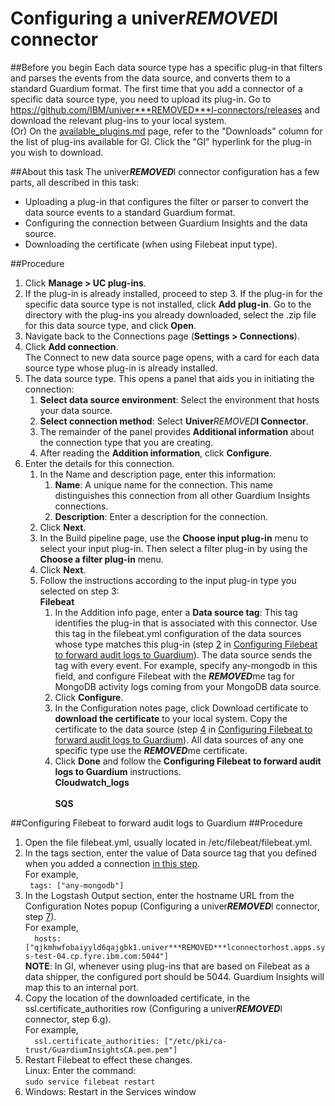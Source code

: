 # Configuring a univer***REMOVED***l connector
##Before you begin
Each data source type has a specific plug-in that filters and parses the events from the data source, and converts them to a standard Guardium format.
The first time that you add a connector of a specific data source type, you need to upload its plug-in.
Go to https://github.com/IBM/univer***REMOVED***l-connectors/releases and download the relevant plug-ins to your local system.<br />
(Or) On the [available_plugins.md](https://github.com/IBM/univer***REMOVED***l-connectors/blob/main/docs/available_plugins.md) page, refer to the "Downloads" column for the list of plug-ins available for GI. Click the "GI" hyperlink for the plug-in you wish to download.

##About this task
The univer***REMOVED***l connector configuration has a few parts, all described in this task:
- Uploading a plug-in that configures the filter or parser to convert the data source events to a standard Guardium format.
- Configuring the connection between Guardium Insights and the data source.
- Downloading the certificate (when using Filebeat input type).

##Procedure
1. Click **Manage > UC plug-ins**.
2. If the plug-in is already installed, proceed to step 3. If the plug-in for the specific data source type is not installed, click **Add plug-in**. Go to the directory with the plug-ins you already downloaded, select the .zip file for this data source type, and click **Open**.
3. Navigate back to the Connections page (**Settings > Connections**).
4. Click **Add connection**. <br />
   The Connect to new data source page opens, with a card for each data source type whose plug-in is already installed.
5. The data source type. This opens a panel that aids you in initiating the connection:
   1. **Select data source environment**: Select the environment that hosts your data source.
   2. **Select connection method**: Select **Univer***REMOVED***l Connector**.
   3. The remainder of the panel provides **Additional information** about the connection type that you are creating.
   4. After reading the **Addition information**, click **Configure**.
6. Enter the details for this connection.
   1. In the Name and description page, enter this information:
      1. **Name**: A unique name for the connection. This name distinguishes this connection from all other Guardium Insights connections.
      2. **Description**: Enter a description for the connection.
   2. Click **Next**.
   3. In the Build pipeline page, use the **Choose input plug-in** menu to select your input plug-in. Then select a filter plug-in by using the **Choose a filter plug-in** menu.
   4. Click **Next**.
   5. Follow the instructions according to the input plug-in type you selected on step 3:
      <br />**Filebeat**<br />
      1. In the Addition info page, enter a **Data source tag**: This tag identifies the plug-in that is associated with this connector.
      Use this tag in the filebeat.yml configuration of the data sources whose type matches this plug-in (step [2]() in [Configuring Filebeat to forward audit logs to Guardium]()).
      The data source sends the tag with every event. For example, specify any-mongodb in this field, and configure Filebeat with the ***REMOVED***me tag for MongoDB activity logs coming from your MongoDB data source.
      2. Click **Configure**.
      3. In the Configuration notes page, click Download certificate to **download the certificate** to your local system. Copy the certificate to the data source (step [4]() in [Configuring Filebeat to forward audit logs to Guardium]()). All data sources of any one specific type use the ***REMOVED***me certificate.
      4. Click **Done** and follow the **Configuring Filebeat to forward audit logs to Guardium** instructions.
      <br />**Cloudwatch_logs**<br />
      <br />**SQS**<br />

##Configuring Filebeat to forward audit logs to Guardium
##Procedure
1. Open the file filebeat.yml, usually located in /etc/filebeat/filebeat.yml.
2. In the tags section, enter the value of Data source tag that you defined when you added a connection [in this step](). <br />For example,<br />
    ``` tags: ["any-mongodb"]```
3. In the Logstash Output section, enter the hostname URL from the Configuration Notes popup (Configuring a univer***REMOVED***l connector, step [7]()).
   <br />For example,<br />
```  hosts: ["qjkmhwfobaiyyld6qajgbk1.univer***REMOVED***lconnectorhost.apps.sys-test-04.cp.fyre.ibm.com:5044"]```
  <br />**NOTE**: In GI, whenever using plug-ins that are based on Filebeat as a data shipper, the configured port should be 5044. Guardium Insights will map this to an internal port.     <br />
4. Copy the location of the downloaded certificate, in the ssl.certificate_authorities row (Configuring a univer***REMOVED***l connector, step 6.g). <br />For example,<br />
```  ssl.certificate_authorities: ["/etc/pki/ca-trust/GuardiumInsightsCA.pem.pem"]```
5. Restart Filebeat to effect these changes.
   <br />Linux: Enter the command:<br />
   ``` sudo service filebeat restart ```
6. Windows: Restart in the Services window
